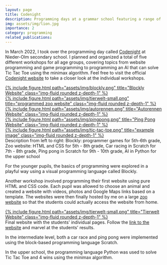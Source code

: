 ```yaml
---
layout: page
title: Codenight
description: Programming days at a grammar school featuring a range of activities, including website programming, game development, and AI programming.
img: assets/img/lion.jpg
importance: 2
category: programming
related_publications: 
---
```



In March 2022, I took over the programming day called [Codenight](https://fepaul-book.github.io/codenight-book/) at Nieder-Olm secondary school. I planned and organized a total of five different workshops for all age groups, covering topics from website programming and game programming to programming an AI that can solve Tic Tac Toe using the minimax algorithm. Feel free to visit the official [Codenight website](https://fepaul-book.github.io/codenight-book/) to take a closer look at the individual workshops.

<div class="row">
    <div class="col-sm mt-3 mt-md-0">
		<a href="https://fepaul-book.github.io/codenight-book/Blockly.html" target="_blank">
            {% include figure.html path="assets/img/blockly.png" title="Blockly Website" class="img-fluid rounded z-depth-1" %}
        </a>
    </div>
    <div class="col-sm mt-3 mt-md-0">
		<a href="https://fepaul-book.github.io/codenight-book/HTML.html" target="_blank">
            {% include figure.html path="assets/img/tierwelt-small.png" title="programmed zoo website" class="img-fluid rounded z-depth-1" %}
        </a>
    </div>
    <div class="col-sm mt-3 mt-md-0">
		<a href="https://fepaul-book.github.io/codenight-book/Autorennen.html" target="_blank">
          {% include figure.html path="assets/img/autorennen.png" title="Autorennen Website" class="img-fluid rounded z-depth-1" %}
        </a>
    </div>
    <div class="col-sm mt-3 mt-md-0">
		<a href="https://fepaul-book.github.io/codenight-book/Routenplaner.html" target="_blank">
          {% include figure.html path="assets/img/pingpong.png" title="Ping Pong Website" class="img-fluid rounded z-depth-1" %}
        </a>
    </div>
	<div class="col-sm mt-3 mt-md-0">
		<a href="https://fepaul-book.github.io/codenight-book/Ki.html" target="_blank">
          {% include figure.html path="assets/img/tic-tac-toe.png" title="example image" class="img-fluid rounded z-depth-1" %}
        </a>
    </div>
</div>

<div class="caption">
    Description from left to right: Blockly: programmer games for 5th-6th grade, Zoo website: HTML and CSS for 5th - 8th grade, Car racing in Scratch for 7th - 8th grade, Ping pong in Scratch for 9th - 10th grade, AI in Python for the upper school
</div>


For the younger pupils, the basics of programming were explored in a playful way using a visual programming language called Blockly.

Another workshop involved programming their first website using pure HTML and CSS code. Each pupil was allowed to choose an animal and created a website with videos, photos and Google Maps links based on a template.
The websites were then finally hosted by me on a large [zoo website](https://fepaul-book.github.io/tierpark-website/UnsereTierwelt.html) so that the students could actually access the website from home.


<div class="row">
    <div class="col-sm mt-3 mt-md-0">
        <a href="https://fepaul-book.github.io/tierpark-website/UnsereTierwelt.html" target="_blank">
            {% include figure.html path="assets/img/tierwelt-small.png" title="Tierwelt Website" class="img-fluid rounded z-depth-1" %}
        </a>
    </div>
</div>

<div class="caption">
    Final website with the students' individual pages. Follow the <a href="https://fepaul-book.github.io/tierpark-website/UnsereTierwelt.html" target="_blank">link to the website</a> and marvel at the students' results.
</div>


In the intermediate level, both a car race and ping pong were implemented using the block-based programming language Scratch. 


In the upper school, the programming language Python was used to solve Tic Tac Toe and 4 wins using the minimax algorithm.
